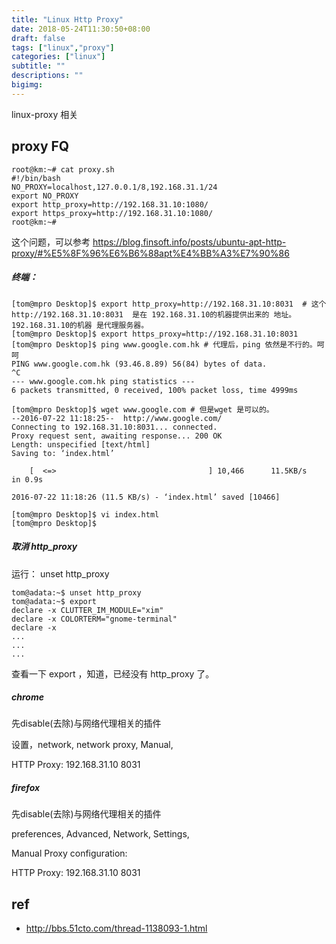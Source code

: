 ```yaml
---
title: "Linux Http Proxy"
date: 2018-05-24T11:30:50+08:00
draft: false
tags: ["linux","proxy"]
categories: ["linux"]
subtitle: ""
descriptions: ""
bigimg:
---
```



linux-proxy 相关

## proxy FQ 

```
root@km:~# cat proxy.sh 
#!/bin/bash
NO_PROXY=localhost,127.0.0.1/8,192.168.31.1/24
export NO_PROXY
export http_proxy=http://192.168.31.10:1080/
export https_proxy=http://192.168.31.10:1080/
root@km:~# 
```

这个问题，可以参考 https://blog.finsoft.info/posts/ubuntu-apt-http-proxy/#%E5%8F%96%E6%B6%88apt%E4%BB%A3%E7%90%86 

##### 终端：
```
[tom@mpro Desktop]$ export http_proxy=http://192.168.31.10:8031  # 这个 http://192.168.31.10:8031  是在 192.168.31.10的机器提供出来的 地址。 192.168.31.10的机器 是代理服务器。
[tom@mpro Desktop]$ export https_proxy=http://192.168.31.10:8031 
[tom@mpro Desktop]$ ping www.google.com.hk # 代理后，ping 依然是不行的。呵呵
PING www.google.com.hk (93.46.8.89) 56(84) bytes of data.
^C
--- www.google.com.hk ping statistics ---
6 packets transmitted, 0 received, 100% packet loss, time 4999ms

[tom@mpro Desktop]$ wget www.google.com # 但是wget 是可以的。
--2016-07-22 11:18:25--  http://www.google.com/
Connecting to 192.168.31.10:8031... connected.
Proxy request sent, awaiting response... 200 OK
Length: unspecified [text/html]
Saving to: ‘index.html’

    [  <=>                                  ] 10,466      11.5KB/s   in 0.9s   

2016-07-22 11:18:26 (11.5 KB/s) - ‘index.html’ saved [10466]

[tom@mpro Desktop]$ vi index.html 
[tom@mpro Desktop]$ 
```
##### 取消 http_proxy


运行： unset http_proxy

```
tom@adata:~$ unset http_proxy
tom@adata:~$ export
declare -x CLUTTER_IM_MODULE="xim"
declare -x COLORTERM="gnome-terminal"
declare -x
...
...
...
```
查看一下 export ，知道，已经没有 http_proxy 了。

##### chrome
先disable(去除)与网络代理相关的插件

设置，network, network proxy, Manual, 

HTTP Proxy: 192.168.31.10 8031

##### firefox
先disable(去除)与网络代理相关的插件

preferences, Advanced, Network, Settings, 

Manual Proxy configuration:

HTTP Proxy: 192.168.31.10 8031 

## ref

- http://bbs.51cto.com/thread-1138093-1.html